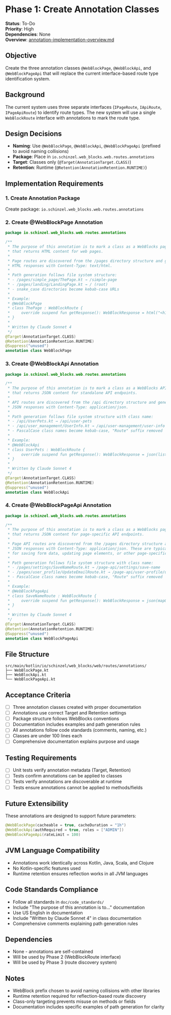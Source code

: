 # Phase 1: Create Annotation Classes

**Status**: To-Do  
**Priority**: High  
**Dependencies**: None  
**Overview**: [annotation-implementation-overview.md](annotation-implementation-overview.md)

## Objective
Create the three annotation classes `@WebBlockPage`, `@WebBlockApi`, and `@WebBlockPageApi` that will replace the current interface-based route type identification system.

## Background
The current system uses three separate interfaces (`IPageRoute`, `IApiRoute`, `IPageApiRoute`) to identify route types. The new system will use a single `WebBlockRoute` interface with annotations to mark the route type.

## Design Decisions
- **Naming**: Use `@WebBlockPage`, `@WebBlockApi`, `@WebBlockPageApi` (prefixed to avoid naming collisions)
- **Package**: Place in `io.schinzel.web_blocks.web.routes.annotations`
- **Target**: Classes only (`@Target(AnnotationTarget.CLASS)`)
- **Retention**: Runtime (`@Retention(AnnotationRetention.RUNTIME)`)

## Implementation Requirements

### 1. Create Annotation Package
Create package: `io.schinzel.web_blocks.web.routes.annotations`

### 2. Create @WebBlockPage Annotation
```kotlin
package io.schinzel.web_blocks.web.routes.annotations

/**
 * The purpose of this annotation is to mark a class as a WebBlocks page route
 * that returns HTML content for web pages.
 * 
 * Page routes are discovered from the /pages directory structure and generate
 * HTML responses with Content-Type: text/html.
 * 
 * Path generation follows file system structure:
 * - /pages/simple_page/ThePage.kt → /simple-page
 * - /pages/landing/LandingPage.kt → / (root)
 * - snake_case directories become kebab-case URLs
 * 
 * Example:
 * @WebBlockPage
 * class ThePage : WebBlockRoute {
 *     override suspend fun getResponse(): WebBlockResponse = html("<h1>Hello</h1>")
 * }
 * 
 * Written by Claude Sonnet 4
 */
@Target(AnnotationTarget.CLASS)
@Retention(AnnotationRetention.RUNTIME)
@Suppress("unused")
annotation class WebBlockPage
```

### 3. Create @WebBlockApi Annotation
```kotlin
package io.schinzel.web_blocks.web.routes.annotations

/**
 * The purpose of this annotation is to mark a class as a WebBlocks API route
 * that returns JSON content for standalone API endpoints.
 * 
 * API routes are discovered from the /api directory structure and generate
 * JSON responses with Content-Type: application/json.
 * 
 * Path generation follows file system structure with class name:
 * - /api/UserPets.kt → /api/user-pets
 * - /api/user_management/UserInfo.kt → /api/user-management/user-info
 * - PascalCase class names become kebab-case, "Route" suffix removed
 * 
 * Example:
 * @WebBlockApi
 * class UserPets : WebBlockRoute {
 *     override suspend fun getResponse(): WebBlockResponse = json(listOf("cat", "dog"))
 * }
 * 
 * Written by Claude Sonnet 4
 */
@Target(AnnotationTarget.CLASS)
@Retention(AnnotationRetention.RUNTIME)
@Suppress("unused")
annotation class WebBlockApi
```

### 4. Create @WebBlockPageApi Annotation
```kotlin
package io.schinzel.web_blocks.web.routes.annotations

/**
 * The purpose of this annotation is to mark a class as a WebBlocks page API route
 * that returns JSON content for page-specific API endpoints.
 * 
 * Page API routes are discovered from the /pages directory structure and generate
 * JSON responses with Content-Type: application/json. These are typically used
 * for saving form data, updating page elements, or other page-specific operations.
 * 
 * Path generation follows file system structure with class name:
 * - /pages/settings/SaveNameRoute.kt → /page-api/settings/save-name
 * - /pages/user_profile/UpdateEmailRoute.kt → /page-api/user-profile/update-email
 * - PascalCase class names become kebab-case, "Route" suffix removed
 * 
 * Example:
 * @WebBlockPageApi
 * class SaveNameRoute : WebBlockRoute {
 *     override suspend fun getResponse(): WebBlockResponse = json(mapOf("success" to true))
 * }
 * 
 * Written by Claude Sonnet 4
 */
@Target(AnnotationTarget.CLASS)
@Retention(AnnotationRetention.RUNTIME)
@Suppress("unused")
annotation class WebBlockPageApi
```

## File Structure
```
src/main/kotlin/io/schinzel/web_blocks/web/routes/annotations/
├── WebBlockPage.kt
├── WebBlockApi.kt
└── WebBlockPageApi.kt
```

## Acceptance Criteria
- [ ] Three annotation classes created with proper documentation
- [ ] Annotations use correct Target and Retention settings
- [ ] Package structure follows WebBlocks conventions
- [ ] Documentation includes examples and path generation rules
- [ ] All annotations follow code standards (comments, naming, etc.)
- [ ] Classes are under 100 lines each
- [ ] Comprehensive documentation explains purpose and usage

## Testing Requirements
- [ ] Unit tests verify annotation metadata (Target, Retention)
- [ ] Tests confirm annotations can be applied to classes
- [ ] Tests verify annotations are discoverable at runtime
- [ ] Tests ensure annotations cannot be applied to methods/fields

## Future Extensibility
These annotations are designed to support future parameters:
```kotlin
@WebBlockPage(cacheable = true, cacheDuration = "1h")
@WebBlockApi(authRequired = true, roles = ["ADMIN"])
@WebBlockPageApi(rateLimit = 100)
```

## JVM Language Compatibility
- Annotations work identically across Kotlin, Java, Scala, and Clojure
- No Kotlin-specific features used
- Runtime retention ensures reflection works in all JVM languages

## Code Standards Compliance
- Follow all standards in `doc/code_standards/`
- Include "The purpose of this annotation is to..." documentation
- Use US English in documentation
- Include "Written by Claude Sonnet 4" in class documentation
- Comprehensive comments explaining path generation rules

## Dependencies
- None - annotations are self-contained
- Will be used by Phase 2 (WebBlockRoute interface)
- Will be used by Phase 3 (route discovery system)

## Notes
- WebBlock prefix chosen to avoid naming collisions with other libraries
- Runtime retention required for reflection-based route discovery
- Class-only targeting prevents misuse on methods or fields
- Documentation includes specific examples of path generation for clarity